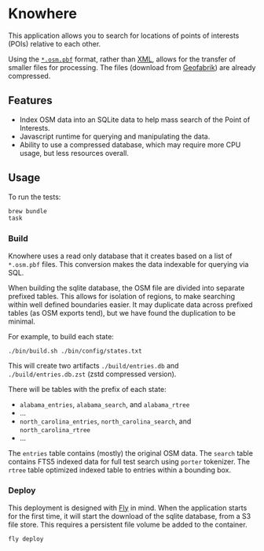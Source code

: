 # Knowhere

This application allows you to search for locations of points of interests
(POIs) relative to each other.

Using the [`*.osm.pbf`](https://wiki.openstreetmap.org/wiki/PBF_Format) format,
rather than [XML](https://wiki.openstreetmap.org/wiki/OSM_XML), allows for the
transfer of smaller files for processing. The files (download from
[Geofabrik](https://download.geofabrik.de/)) are already compressed.

## Features

- Index OSM data into an SQLite data to help mass search of the Point of
  Interests.
- Javascript runtime for querying and manipulating the data.
- Ability to use a compressed database, which may require more CPU usage, but
  less resources overall.

## Usage

To run the tests:

```bash
brew bundle
task
```

### Build

Knowhere uses a read only database that it creates based on a list of
`*.osm.pbf` files. This conversion makes the data indexable for querying via
SQL.

When building the sqlite database, the OSM file are divided into separate
prefixed tables. This allows for isolation of regions, to make searching within
well defined boundaries easier. It may duplicate data across prefixed tables (as
OSM exports tend), but we have found the duplication to be minimal.

For example, to build each state:

```bash
./bin/build.sh ./bin/config/states.txt
```

This will create two artifacts `./build/entries.db` and `./build/entries.db.zst`
(zstd compressed version).

There will be tables with the prefix of each state:

- `alabama_entries`, `alabama_search`, and `alabama_rtree`
- ...
- `north_carolina_entries`, `north_carolina_search`, and `north_carolina_rtree`
- ...

The `entries` table contains (mostly) the original OSM data. The `search` table
contains FTS5 indexed data for full test search using `porter` tokenizer. The
`rtree` table optimized indexed table to entries within a bounding box.

### Deploy

This deployment is designed with [Fly](https://fly.io) in mind. When the
application starts for the first time, it will start the download of the sqlite
database, from a S3 file store. This requires a persistent file volume be added
to the container.

```bash
fly deploy
```

